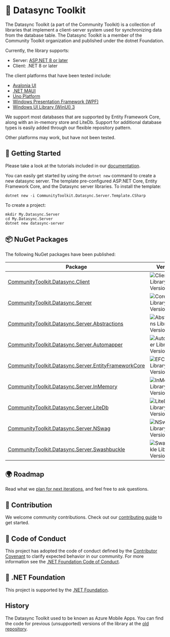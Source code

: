 # 🧰 Datasync Toolkit

The Datasync Toolkit (a part of the Community Toolkit) is a collection of libraries that implement a client-server system used for synchronizing data
from the database table.  The Datasync Toolkit is a member of the Community Toolkit organization and published under the dotnet Foundation.

Currently, the library supports:

* Server: [ASP.NET 8 or later](https://learn.microsoft.com/aspnet/core/)
* Client: .NET 8 or later

The client platforms that have been tested include:

* [Avalonia UI](https://www.avaloniaui.net/)
* [.NET MAUI](https://dotnet.microsoft.com/apps/maui)
* [Uno Platform](https://platform.uno/)
* [Windows Presentation Framework (WPF)](https://learn.microsoft.com/dotnet/desktop/wpf/overview/?view=netdesktop-8.0)
* [Windows UI Library (WinUI) 3](https://learn.microsoft.com/windows/apps/winui/winui3/)

We support most databases that are supported by Entity Framework Core, along with an in-memory store and LiteDb.  Support for additional
database types is easily added through our flexible repository pattern.

Other platforms may work, but have not been tested.

## 🙌 Getting Started

Please take a look at the tutorials included in our [documentation][documentation].

You can easily get started by using the `dotnet new` command to create a new datasync server.  The template pre-configured ASP.NET Core, 
Entity Framework Core, and the Datasync server libraries.  To install the template:

```dotnetcli
dotnet new -i CommunityToolkit.Datasync.Server.Template.CSharp
```

To create a project:

```dotnetcli
mkdir My.Datasync.Server
cd My.Datasync.Server
dotnet new datasync-server
```

## 📦 NuGet Packages

The following NuGet packages have been published:

| Package | Version | Downloads |
|---------|---------|-----------|
| [CommunityToolkit.Datasync.Client] | ![Client Library Version][vc-core] | ![Client Library Downloads][dc-core] |
| [CommunityToolkit.Datasync.Server] | ![Core Library Version][vs-core] | ![Core Library Downloads][ds-core] |
| [CommunityToolkit.Datasync.Server.Abstractions] | ![Abstractions Library Version][vs-abstractions] | ![Abstractions Library Downloads][ds-abstractions] |
| [CommunityToolkit.Datasync.Server.Automapper] | ![Automapper Library Version][vs-automapper] | ![Automapper Library Downloads][ds-automapper] |
| [CommunityToolkit.Datasync.Server.EntityFrameworkCore] | ![EFCore Library Version][vs-efcore] | ![EFCore Library Downloads][ds-efcore] |
| [CommunityToolkit.Datasync.Server.InMemory] | ![InMemory Library Version][vs-inmemory] | ![InMemory Library Downloads][ds-inmemory] |
| [CommunityToolkit.Datasync.Server.LiteDb] | ![LiteDb Library Version][vs-litedb] | ![LiteDb Library Downloads][ds-litedb] |
| [CommunityToolkit.Datasync.Server.NSwag] | ![NSwag Library Version][vs-nswag] | ![NSwag Library Downloads][ds-nswag] |
| [CommunityToolkit.Datasync.Server.Swashbuckle] | ![Swashbuckle Library Version][vs-swashbuckle] | ![Swashbuckle Library Downloads][ds-swashbuckle] |

## 🌍 Roadmap

Read what we [plan for next iterations](https://github.com/CommunityToolkit/Datasync/milestones), and feel free to ask questions.

## 🚀 Contribution

We welcome community contributions.  Check out our [contributing guide](CONTRIBUTING.md) to get started.

## 📄 Code of Conduct

This project has adopted the code of conduct defined by the [Contributor Covenant](http://contributor-covenant.org/) to clarify expected behavior in our community.
For more information see the [.NET Foundation Code of Conduct](CODE_OF_CONDUCT.md).

## 🏢 .NET Foundation

This project is supported by the [.NET Foundation](http://dotnetfoundation.org).

## History

The Datasync Toolkit used to be known as Azure Mobile Apps.  You can find the code for previous (unsupported) versions of the library at the [old repository](https://github.com/Azure/azure-mobile-apps).

<!-- Links -->
[documentation]: https://CommunityToolkit.github.io/Datasync
[CommunityToolkit.Datasync.Server]: https://www.nuget.org/packages/CommunityToolkit.Datasync.Server
[CommunityToolkit.Datasync.Server.Abstractions]: https://www.nuget.org/packages/CommunityToolkit.Datasync.Server.Abstractions
[CommunityToolkit.Datasync.Server.Automapper]: https://www.nuget.org/packages/CommunityToolkit.Datasync.Server.Automapper
[CommunityToolkit.Datasync.Server.EntityFrameworkCore]: https://www.nuget.org/packages/CommunityToolkit.Datasync.Server.EntityFrameworkCore
[CommunityToolkit.Datasync.Server.InMemory]: https://www.nuget.org/packages/CommunityToolkit.Datasync.Server.InMemory
[CommunityToolkit.Datasync.Server.LiteDb]: https://www.nuget.org/packages/CommunityToolkit.Datasync.Server.LiteDb
[CommunityToolkit.Datasync.Server.NSwag]: https://www.nuget.org/packages/CommunityToolkit.Datasync.Server.NSwag
[CommunityToolkit.Datasync.Server.Swashbuckle]: https://www.nuget.org/packages/CommunityToolkit.Datasync.Server.Swashbuckle
[CommunityToolkit.Datasync.Client]: https://www.nuget.org/packages/CommunityToolkit.Datasync.Client

<!-- Images -->
[vs-core]: https://badgen.net/nuget/v/CommunityToolkit.Datasync.Server
[vs-abstractions]: https://badgen.net/nuget/v/CommunityToolkit.Datasync.Server.Abstractions
[vs-automapper]: https://badgen.net/nuget/v/CommunityToolkit.Datasync.Server.Automapper
[vs-efcore]: https://badgen.net/nuget/v/CommunityToolkit.Datasync.Server.EntityFrameworkCore
[vs-inmemory]: https://badgen.net/nuget/v/CommunityToolkit.Datasync.Server.InMemory
[vs-litedb]: https://badgen.net/nuget/v/CommunityToolkit.Datasync.Server.LiteDb
[vs-nswag]: https://badgen.net/nuget/v/CommunityToolkit.Datasync.Server.NSwag
[vs-swashbuckle]: https://badgen.net/nuget/v/CommunityToolkit.Datasync.Server.Swashbuckle
[vc-core]: https://badgen.net/nuget/v/CommunityToolkit.Datasync.Client

[ds-core]: https://badgen.net/nuget/dt/CommunityToolkit.Datasync.Server
[ds-abstractions]: https://badgen.net/nuget/dt/CommunityToolkit.Datasync.Server.Abstractions
[ds-automapper]: https://badgen.net/nuget/dt/CommunityToolkit.Datasync.Server.Automapper
[ds-efcore]: https://badgen.net/nuget/dt/CommunityToolkit.Datasync.Server.EntityFrameworkCore
[ds-inmemory]: https://badgen.net/nuget/dt/CommunityToolkit.Datasync.Server.InMemory
[ds-litedb]: https://badgen.net/nuget/dt/CommunityToolkit.Datasync.Server.LiteDb
[ds-nswag]: https://badgen.net/nuget/dt/CommunityToolkit.Datasync.Server.NSwag
[ds-swashbuckle]: https://badgen.net/nuget/dt/CommunityToolkit.Datasync.Server.Swashbuckle
[dc-core]: https://badgen.net/nuget/dt/CommunityToolkit.Datasync.Client